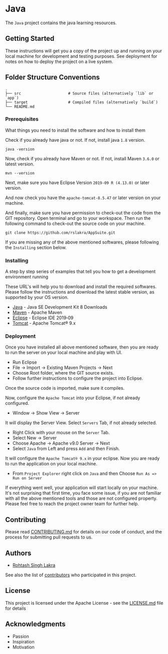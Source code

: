 # Java

The ```Java``` project contains the java learning resources.

## Getting Started

These instructions will get you a copy of the project up and running on your 
local machine for development and testing purposes. See deployment for notes on 
how to deploy the project on a live system.


## Folder Structure Conventions
    .
    ├── src                     # Source files (alternatively `lib` or `app`)
    ├── target                  # Compiled files (alternatively `build`)
    └── README.md


### Prerequisites

What things you need to install the software and how to install them

Check if you already have java or not. If not, install java ``1.8`` version.

```
java -version
```

Now, check if you already have Maven or not. If not, install Maven ``3.6.0`` or 
latest version.

```
mvn --version
```

Next, make sure you have Eclipse Version ``2019-09 R (4.13.0)`` or later version.

And now check you have the ``apache-tomcat-8.5.47`` or later version on your 
machine.


And finally, make sure you have permission to check-out the code from the GIT 
repository. Open terminal and go to your workspace. Then run the following 
command to check-out the source code on your machine.

```
git clone https://github.com/rslakra/AppSuite.git
```


If you are missing any of the above mentioned softwares, please following the 
``Installing`` section below.





### Installing

A step by step series of examples that tell you how to get a development 
environment running

These URL's will help you to download and install the required softwares.
Please follow the instructions and download the latest stable version, as 
supported by your OS version.

* [Java](https://www.oracle.com/technetwork/java/javase/downloads/jdk8-downloads-2133151.html) - Java SE Development Kit 8 Downloads
* [Maven](https://maven.apache.org/download.cgi) - Apache Maven
* [Eclipse](https://www.eclipse.org/downloads/) - Eclipse IDE 2019‑09
* [Tomcat](https://tomcat.apache.org/download-90.cgi) - Apache Tomcat® 9.x


### Deployment

Once you have installed all above mentioned software, then you are ready 
to run the server on your local machine and play with UI.

* Run Eclipse
* File -> Import -> Existing Maven Projects -> Next
* Choose Root folder, where the GIT source exists.
* Follow further instructions to configure the project into Eclipse.

Once the source code is imported, make sure it compiles.

Now, configure the ``Apache Tomcat`` into your Eclipse, if not already configured.

* Window -> Show View -> Server

It will display the Server View. Select ``Servers`` Tab, if not already selected.

* Right Click with your mouse on the ``Server`` Tab.
* Select New -> Server
* Choose Apache -> Apache v9.0 Server -> Next
* Select ``Java`` from Left and press ``Add`` and then Finish.

It will configure the ``Apache Tomcat® 9.x`` in your eclipse.
Now you are ready to run the application on your local machine.

* From ``Project Explorer`` right click on ``Java`` and then Choose ``Run As => Run on Server``


If everything went well, your application will start locally on your machine.
It's not surprising that first time, you face some issue, if you are not familiar 
with all the above mentioned tools and those are not configured property.
Please feel free to reach the project owner team for further help.


## Contributing

Please read [CONTRIBUTING.md](https://github.com/rslakra/AppSuite/blob/master/CONTRIBUTING.md) for details on our code of 
conduct, and the process for submitting pull requests to us.


## Authors

* [Rohtash Singh Lakra](https://github.com/rslakra)

See also the list of [contributors](https://github.com/rslakra/AppSuite/contributors) who participated in this project.

## License

This project is licensed under the Apache License - see the [LICENSE.md](https://github.com/rslakra/AppSuite/LICENSE.md) file for details

## Acknowledgments

* Passion
* Inspiration
* Motivation
